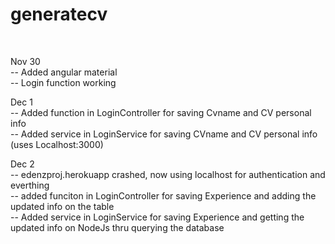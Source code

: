 # generatecv
<br>


Nov 30 <br>
-- Added angular material <br>
-- Login function working <br>

Dec 1 <br>
-- Added function in LoginController for saving Cvname and CV personal info <br>
-- Added service in LoginService for saving CVname and CV personal info (uses Localhost:3000) <br>

Dec 2 <br>
-- edenzproj.herokuapp crashed, now using localhost for authentication and everthing <br>
-- added funciton in LoginController for saving Experience and adding the updated info on the table <br>
-- Added service in LoginService for saving Experience and getting the updated info on NodeJs thru querying the database <br>
